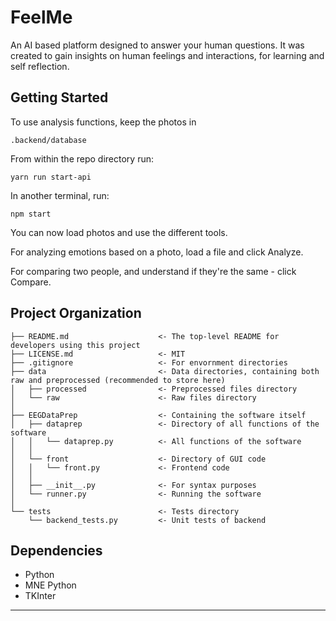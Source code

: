 FeelMe
==============================

An AI based platform designed to answer your human questions. 
It was created to gain insights on human feelings and
interactions, for learning and self reflection.

Getting Started
------------

To use analysis functions, keep the photos in

`.backend/database`

From within the repo directory run:

`yarn run start-api`

In another terminal, run:

`npm start`

You can now load photos and use the different tools.

For analyzing emotions based on a photo, load a file and click Analyze. 

For comparing two people, and understand if they're the same - click Compare.


Project Organization
------------

    ├── README.md                    <- The top-level README for developers using this project
    ├── LICENSE.md                   <- MIT
    ├── .gitignore                   <- For envornment directories
    ├── data                         <- Data directories, containing both raw and preprocessed (recommended to store here)
    │   ├── processed                <- Preprocessed files directory
    │   └── raw                      <- Raw files directory
    │
    ├── EEGDataPrep                  <- Containing the software itself
    │   ├── dataprep                 <- Directory of all functions of the software
    │   │   └── dataprep.py          <- All functions of the software
    │   │
    │   └── front                    <- Directory of GUI code
    │   │   └── front.py             <- Frontend code
    │   │
    │   ├── __init__.py              <- For syntax purposes
    │   └── runner.py                <- Running the software
    │
    └── tests                        <- Tests directory
        └── backend_tests.py         <- Unit tests of backend
 
Dependencies
------------

- Python
- MNE Python
- TKInter
--------
